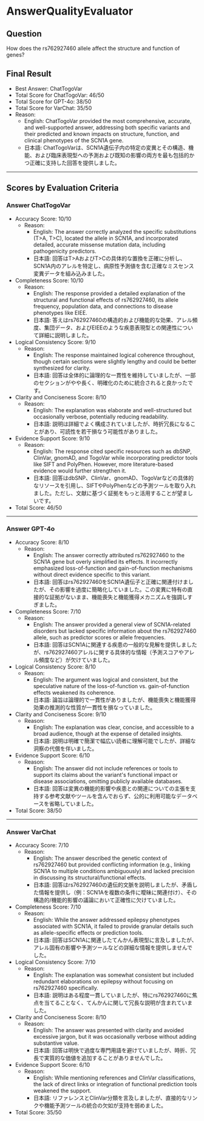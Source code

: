 # AnswerQualityEvaluator

## Question

How does the rs762927460 allele affect the structure and function of genes?

## Final Result

- Best Answer: ChatTogoVar
- Total Score for ChatTogoVar: 46/50
- Total Score for GPT-4o: 38/50
- Total Score for VarChat: 35/50
- Reason:
  - English: ChatTogoVar provided the most comprehensive, accurate, and well-supported answer, addressing both specific variants and their predicted and known impacts on structure, function, and clinical phenotypes of the SCN1A gene. 
  - 日本語: ChatTogoVarは、SCN1A遺伝子内の特定の変異とその構造、機能、および臨床表現型への予測および既知の影響の両方を最も包括的かつ正確に支持した回答を提供しました。

---

## Scores by Evaluation Criteria

### Answer ChatTogoVar
- Accuracy Score: 10/10
  - Reason: 
    - English: The answer correctly analyzed the specific substitutions (T>A, T>C), located the allele in SCN1A, and incorporated detailed, accurate missense mutation data, including pathogenicity predictors. 
    - 日本語: 回答はT>AおよびT>Cの具体的な置換を正確に分析し、SCN1A内のアレルを特定し、病原性予測値を含む正確なミスセンス変異データを組み込みました。
- Completeness Score: 10/10
  - Reason: 
    - English: The response provided a detailed explanation of the structural and functional effects of rs762927460, its allele frequency, population data, and connections to disease phenotypes like EIEE.
    - 日本語: 答えはrs762927460の構造的および機能的な効果、アレル頻度、集団データ、およびEIEEのような疾患表現型との関連性について詳細に説明しました。
- Logical Consistency Score: 9/10
  - Reason: 
    - English: The response maintained logical coherence throughout, though certain sections were slightly lengthy and could be better synthesized for clarity.
    - 日本語: 回答は全体的に論理的な一貫性を維持していましたが、一部のセクションがやや長く、明確化のために統合されると良かったです。
- Clarity and Conciseness Score: 8/10
  - Reason: 
    - English: The explanation was elaborate and well-structured but occasionally verbose, potentially reducing readability.
    - 日本語: 説明は詳細でよく構成されていましたが、時折冗長になることがあり、可読性を若干損なう可能性がありました。
- Evidence Support Score: 9/10
  - Reason: 
    - English: The response cited specific resources such as dbSNP, ClinVar, gnomAD, and TogoVar while incorporating predictor tools like SIFT and PolyPhen. However, more literature-based evidence would further strengthen it.
    - 日本語: 回答はdbSNP、ClinVar、gnomAD、TogoVarなどの具体的なリソースを引用し、SIFTやPolyPhenなどの予測ツールを取り入れました。ただし、文献に基づく証拠をもっと活用することが望ましいです。
- Total Score: 46/50

---

### Answer GPT-4o
- Accuracy Score: 8/10
  - Reason: 
    - English: The answer correctly attributed rs762927460 to the SCN1A gene but overly simplified its effects. It incorrectly emphasized loss-of-function and gain-of-function mechanisms without direct evidence specific to this variant.
    - 日本語: 回答はrs762927460をSCN1A遺伝子と正確に関連付けましたが、その影響を過度に簡略化していました。この変異に特有の直接的な証拠がないまま、機能喪失と機能獲得メカニズムを強調しすぎました。
- Completeness Score: 7/10
  - Reason: 
    - English: The answer provided a general view of SCN1A-related disorders but lacked specific information about the rs762927460 allele, such as predictor scores or allele frequencies.
    - 日本語: 回答はSCN1Aに関連する疾患の一般的な見解を提供しましたが、rs762927460アレルに関する具体的な情報（予測スコアやアレル頻度など）が欠けていました。
- Logical Consistency Score: 8/10
  - Reason: 
    - English: The argument was logical and consistent, but the speculative nature of the loss-of-function vs. gain-of-function effects weakened its coherence.
    - 日本語: 論旨は論理的で一貫性がありましたが、機能喪失と機能獲得効果の推測的な性質が一貫性を損なっていました。
- Clarity and Conciseness Score: 9/10
  - Reason: 
    - English: The explanation was clear, concise, and accessible to a broad audience, though at the expense of detailed insights.
    - 日本語: 説明は明確で簡潔で幅広い読者に理解可能でしたが、詳細な洞察の代償を伴いました。
- Evidence Support Score: 6/10
  - Reason: 
    - English: The answer did not include references or tools to support its claims about the variant's functional impact or disease associations, omitting publicly available databases.
    - 日本語: 回答は変異の機能的影響や疾患との関連についての主張を支持する参考文献やツールを含んでおらず、公的に利用可能なデータベースを省略していました。
- Total Score: 38/50

---

### Answer VarChat
- Accuracy Score: 7/10
  - Reason: 
    - English: The answer described the genetic context of rs762927460 but provided conflicting information (e.g., linking SCN1A to multiple conditions ambiguously) and lacked precision in discussing its structural/functional effects.
    - 日本語: 回答はrs762927460の遺伝的文脈を説明しましたが、矛盾した情報を提供し（例：SCN1Aを複数の条件に曖昧に関連付け）、その構造的/機能的影響の議論において正確性に欠けていました。
- Completeness Score: 7/10
  - Reason: 
    - English: While the answer addressed epilepsy phenotypes associated with SCN1A, it failed to provide granular details such as allele-specific effects or prediction tools.
    - 日本語: 回答はSCN1Aに関連したてんかん表現型に言及しましたが、アレル固有の影響や予測ツールなどの詳細な情報を提供しませんでした。
- Logical Consistency Score: 7/10
  - Reason: 
    - English: The explanation was somewhat consistent but included redundant elaborations on epilepsy without focusing on rs762927460 specifically.
    - 日本語: 説明はある程度一貫していましたが、特にrs762927460に焦点を当てることなく、てんかんに関して冗長な説明が含まれていました。
- Clarity and Conciseness Score: 8/10
  - Reason: 
    - English: The answer was presented with clarity and avoided excessive jargon, but it was occasionally verbose without adding substantive value.
    - 日本語: 回答は明快で過度な専門用語を避けていましたが、時折、冗長で実質的な価値を追加することがありませんでした。
- Evidence Support Score: 6/10
  - Reason: 
    - English: While mentioning references and ClinVar classifications, the lack of direct links or integration of functional prediction tools weakened the support.
    - 日本語: リファレンスとClinVar分類を言及しましたが、直接的なリンクや機能予測ツールの統合の欠如が支持を弱めました。
- Total Score: 35/50